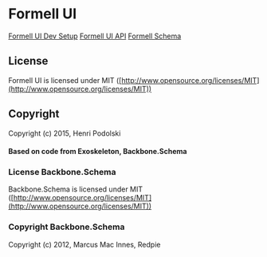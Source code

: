 # Formell UI

[Formell UI Dev Setup](DEVELOPMENT.md)
[Formell UI API](API.md)
[Formell Schema](SCHEMA.md)

## License

Formell UI is licensed under MIT ([http://www.opensource.org/licenses/MIT](http://www.opensource.org/licenses/MIT))

## Copyright

Copyright (c) 2015, Henri Podolski


#### Based on code from Exoskeleton, Backbone.Schema


### License Backbone.Schema

Backbone.Schema is licensed under MIT ([http://www.opensource.org/licenses/MIT](http://www.opensource.org/licenses/MIT))

### Copyright Backbone.Schema

Copyright (c) 2012, Marcus Mac Innes, Redpie